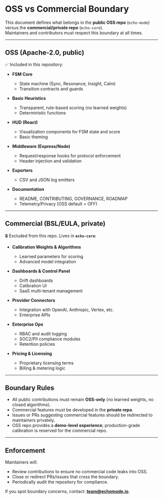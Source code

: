 # OSS vs Commercial Boundary

This document defines what belongs in the **public OSS repo** (`echo-mode`) versus the **commercial/private repo** (`echo-core`).  
Maintainers and contributors must respect this boundary at all times.

---

## OSS (Apache-2.0, public)

✅ Included in this repository:

- **FSM Core**  
  - State machine (Sync, Resonance, Insight, Calm)  
  - Transition contracts and guards

- **Basic Heuristics**  
  - Transparent, rule-based scoring (no learned weights)  
  - Deterministic functions

- **HUD (React)**  
  - Visualization components for FSM state and score  
  - Basic theming

- **Middleware (Express/Node)**  
  - Request/response hooks for protocol enforcement  
  - Header injection and validation

- **Exporters**  
  - CSV and JSON log emitters

- **Documentation**  
  - README, CONTRIBUTING, GOVERNANCE, ROADMAP  
  - Telemetry/Privacy (OSS default = OFF)

---

## Commercial (BSL/EULA, private)

🔒 Excluded from this repo. Lives in **`echo-core`**:

- **Calibration Weights & Algorithms**  
  - Learned parameters for scoring  
  - Advanced model integration

- **Dashboards & Control Panel**  
  - Drift dashboards  
  - Calibration UI  
  - SaaS multi-tenant management

- **Provider Connectors**  
  - Integration with OpenAI, Anthropic, Vertex, etc.  
  - Enterprise APIs

- **Enterprise Ops**  
  - RBAC and audit logging  
  - SOC2/PII compliance modules  
  - Retention policies

- **Pricing & Licensing**  
  - Proprietary licensing terms  
  - Billing & metering logic

---

## Boundary Rules

- All public contributions must remain **OSS-only** (no learned weights, no closed algorithms).  
- Commercial features must be developed in the **private repo**.  
- Issues or PRs suggesting commercial features should be redirected to maintainers privately.  
- OSS repo provides a **demo-level experience**; production-grade calibration is reserved for the commercial repo.

---

## Enforcement

Maintainers will:

- Review contributions to ensure no commercial code leaks into OSS.  
- Close or redirect PRs/issues that cross the boundary.  
- Periodically audit the repository for compliance.

If you spot boundary concerns, contact: **team@echomode.io**.

